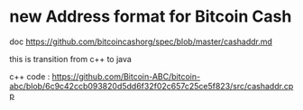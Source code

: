 # new Address format for Bitcoin Cash
 doc https://github.com/bitcoincashorg/spec/blob/master/cashaddr.md

this is transition from c++ to java

c++ code : https://github.com/Bitcoin-ABC/bitcoin-abc/blob/6c9c42ccb093820d5dd6f32f02c657c25ce5f823/src/cashaddr.cpp
